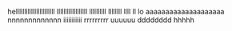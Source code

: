 helllllllllllllllllllllll
llllllllllllllllll
llllllllll
llllllll
llll
ll
lo
aaaaaaaaaaaaaaaaaaaa
nnnnnnnnnnnnn
iiiiiiiiiii
rrrrrrrrr
uuuuuu
dddddddd
hhhhh